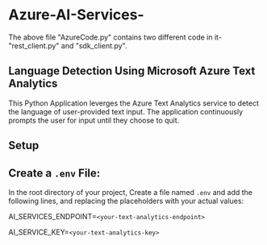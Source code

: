 # Azure-AI-Services-
The above file "AzureCode.py" contains two different code in it- "rest_client.py" and "sdk_client.py".

## Language Detection Using Microsoft Azure Text Analytics

This Python Application leverges the Azure Text Analytics service to detect the language of user-provided text input.
The application continuously prompts the user for input until they choose to quit.

## Setup

## Create a `.env` File:
In the root directory of your project, Create a file named `.env` and add the following lines, and replacing the placeholders with your actual values:

AI_SERVICES_ENDPOINT=`<your-text-analytics-endpoint>`

AI_SERVICE_KEY=`<your-text-analytics-key>`

